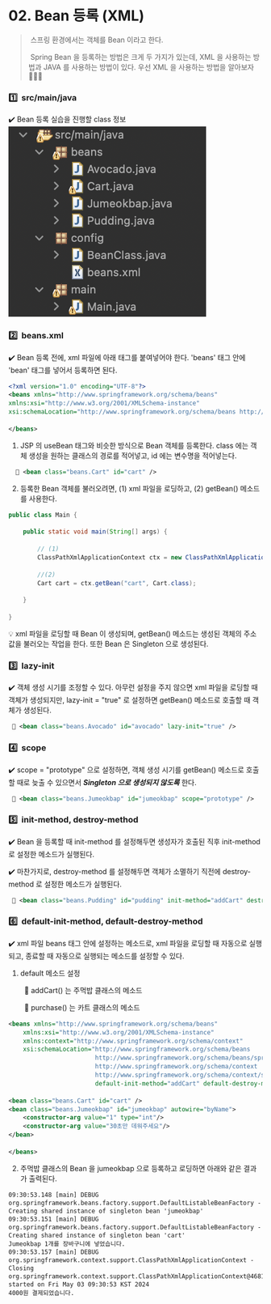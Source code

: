 # 02. Bean 등록 (XML)

> &nbsp;스프링 환경에서는 객체를 Bean 이라고 한다.
>
> &nbsp;Spring Bean 을 등록하는 방법은 크게 두 가지가 있는데, XML 을 사용하는 방법과 JAVA 를 사용하는 방법이 있다. 우선 XML 을 사용하는 방법을 알아보자 🙋🏻‍♀️

### 1️⃣ &nbsp;src/main/java

✔️ Bean 등록 실습을 진행할 class 정보
<img src='images/01. directory.png'>

### 2️⃣ &nbsp;beans.xml

✔️ Bean 등록 전에, xml 파일에 아래 태그를 붙여넣어야 한다. 'beans' 태그 안에 'bean' 태그를 넣어서 등록하면 된다.

```xml
<?xml version="1.0" encoding="UTF-8"?>
<beans xmlns="http://www.springframework.org/schema/beans"
xmlns:xsi="http://www.w3.org/2001/XMLSchema-instance"
xsi:schemaLocation="http://www.springframework.org/schema/beans http://www.springframework.org/schema/beans/spring-beans.xsd">

</beans>
```

1. JSP 의 useBean 태그와 비슷한 방식으로 Bean 객체를 등록한다. class 에는 객체 생성을 원하는 클래스의 경로를 적어넣고, id 에는 변수명을 적어넣는다.

```xml
  🛒 <bean class="beans.Cart" id="cart" />
```

2. 등록한 Bean 객체를 불러오려면, (1) xml 파일을 로딩하고, (2) getBean() 메소드를 사용한다.

```JAVA
public class Main {

	public static void main(String[] args) {

		// (1)
		ClassPathXmlApplicationContext ctx = new ClassPathXmlApplicationContext("config/beans.xml");

		//(2)
		Cart cart = ctx.getBean("cart", Cart.class);

	}

}
```

💡 xml 파일을 로딩할 때 Bean 이 생성되며, getBean() 메소드는 생성된 객체의 주소값을 불러오는 작업을 한다. 또한 Bean 은 Singleton 으로 생성된다.

### 3️⃣ &nbsp;lazy-init

✔️ 객체 생성 시기를 조정할 수 있다. 아무런 설정을 주지 않으면 xml 파일을 로딩할 때 객체가 생성되지만, lazy-init = "true" 로 설정하면 getBean() 메소드로 호출할 때 객체가 생성된다.

```xml
 🥑 <bean class="beans.Avocado" id="avocado" lazy-init="true" />
```

### 4️⃣ &nbsp;scope

✔️ scope = "prototype" 으로 설정하면, 객체 생성 시기를 getBean() 메소드로 호출할 때로 늦출 수 있으면서 **_Singleton 으로 생성되지 않도록_** 한다.

```xml
 🍙 <bean class="beans.Jumeokbap" id="jumeokbap" scope="prototype" />
```

### 5️⃣ &nbsp;init-method, destroy-method

✔️ Bean 을 등록할 때 init-method 를 설정해두면 생성자가 호출된 직후 init-method로 설정한 메소드가 실행된다.

✔️ 마찬가지로, destroy-method 를 설정해두면 객체가 소멸하기 직전에 destroy-method 로 설정한 메소드가 실행된다.

```xml
 🍮 <bean class="beans.Pudding" id="pudding" init-method="addCart" destroy-method="removeCart" />
```

### 6️⃣ &nbsp;default-init-method, default-destroy-method

✔️ xml 파일 beans 태그 안에 설정하는 메소드로, xml 파일을 로딩할 때 자동으로 실행되고, 종료할 때 자동으로 실행되는 메소드를 설정할 수 있다.

1. default 메소드 설정

&nbsp; &nbsp; &nbsp; &nbsp; 🍙 addCart() 는 주먹밥 클래스의 메소드

&nbsp; &nbsp; &nbsp; &nbsp; 🛒 purchase() 는 카트 클래스의 메소드

```xml
<beans xmlns="http://www.springframework.org/schema/beans"
	xmlns:xsi="http://www.w3.org/2001/XMLSchema-instance"
	xmlns:context="http://www.springframework.org/schema/context"
	xsi:schemaLocation="http://www.springframework.org/schema/beans
	                    http://www.springframework.org/schema/beans/spring-beans.xsd
	                    http://www.springframework.org/schema/context
	                    http://www.springframework.org/schema/context/spring-context.xsd"
	                    default-init-method="addCart" default-destroy-method="purchase">

<bean class="beans.Cart" id="cart" />
<bean class="beans.Jumeokbap" id="jumeokbap" autowire="byName">
	<constructor-arg value="1" type="int"/>
	<constructor-arg value="30초만 데워주세요"/>
</bean>

</beans>
```

2. 주먹밥 클래스의 Bean 을 jumeokbap 으로 등록하고 로딩하면 아래와 같은 결과가 출력된다.

```
09:30:53.148 [main] DEBUG org.springframework.beans.factory.support.DefaultListableBeanFactory - Creating shared instance of singleton bean 'jumeokbap'
09:30:53.151 [main] DEBUG org.springframework.beans.factory.support.DefaultListableBeanFactory - Creating shared instance of singleton bean 'cart'
Jumeokbap 1개를 장바구니에 넣었습니다.
09:30:53.157 [main] DEBUG org.springframework.context.support.ClassPathXmlApplicationContext - Closing org.springframework.context.support.ClassPathXmlApplicationContext@4681c175, started on Fri May 03 09:30:53 KST 2024
4000원 결제되었습니다.
```
